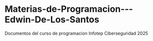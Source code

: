 # Materias-de-Programacion---Edwin-De-Los-Santos
Documentos del curso de programacion Infotep Ciberseguridad 2025
